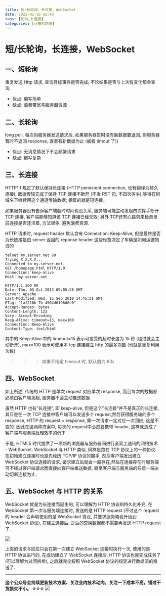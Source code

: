 ```yaml
---
title: 短/长轮询，长连接，WebSocket
date: 2022-01-10 02:48
tags: [轮询,长连接]
categories: [计算机网络]
---
```


# 短/长轮询，长连接，WebSocket

## 一、短轮询

重复发送 Http 请求, 查询目标事件是否完成, 不论结果是否与上次有变化都会查询.

- 优点: 编写简单
- 缺点: 浪费带宽与服务器资源

## 二、长轮询

long poll. 每次向服务器发送请求后, 如果服务器暂时没有新数据要返回, 则服务器暂时不返回 response, 直至有新数据为止 (或者 timout 了))

- 优点: 无消息情况下不会频繁请求
- 缺点: 编写复杂

## 三、长连接

HTTP1.1 规定了默认保持长连接 (HTTP persistent connection, 也有翻译为持久连接), 数据传输完成了保持 TCP 连接不断开 (不发 RST 包, 不四次挥手),等待在同域名下继续用这个通道传输数据; 相反的就是短连接。

如果服务器没有告诉客户端超时时间也没关系, 服务端可能主动发起四次挥手断开 TCP 连接, 客户端能够知道该 TCP 连接已经无效; 另外 TCP还有心跳包来检测当前连接是否还活着, 方法很多, 避免浪费资源.

HTTP 请求时, request header 默认含有 Connection: Keep-Alive, 但是最终是否为长链接是由 server 返回的 reponse header 这些标签决定了车辆是如何运送物资的

```
telnet my.server.net 80
Trying X.X.X.X...
Connected to my.server.net.
GET /homepage.html HTTP/1.0
Connection: keep-alive
Host: my.server.net

HTTP/1.1 200 OK
Date: Thu, 03 Oct 2013 09:05:28 GMT
Server: Apache
Last-Modified: Wed, 15 Sep 2010 14:45:31 GMT
ETag: "1af210b-7b-4904d6196d8c0"
Accept-Ranges: bytes
Content-Length: 123
Vary: Accept-Encoding
Keep-Alive: timeout=15, max=100
Connection: Keep-Alive
Content-Type: text/html
```

其中的 Keep-Alive 中的 timeout=15 表示可接受的超时长度为 15 秒 (超过就会主动断开), max=100 表示可使用本 tcp 连接建立 http 的最多次数
(也就是重复利用次数)

>>> 如果不指定 timeout 时, 默认值为 60s

## 四、WebSocket

如上所述, 传统的 HTTP 是单次 request 对应单次 response, 而且每次的数据都必须由客户端发起, 服务器不会主动推送数据.

虽然 HTTP 也有”长连接”, 即 keep-alive, 但是这个”长连接”并不是真正的长连接, 其只是在一次 TCP 连接中客户端可以发送多个 request,然后获得服务端的多个 response, HTTP 的 request = response, 即一次请求一定对应一次回应, 这是不变的. 因此在这两种方案中, 每次的 request中必然要携带 header, 这样就造成了客户端与服务端处理效率的低下

于是, HTML5 时代提供了一项新的浏览器与服务器间进行全双工通讯的网络技术 - WebSocket. WebSocket 与 HTTP 类似, 同样是跑在 TCP 协议上的一种协议.
在初始建立连接时也是先经历 TCP/IP 协议的握手, 然后客户端发出建立 WebSocket 协议连接的请求, 请求建立后就会一直存在,然后在连接存在时服务端可不经过客户端请求而直接向客户端推送数据, 直至客户端与服务端的任意一端主动切断连接为止.

## 五、WebSocket 与 HTTP 的关系

WebSocket 就是为长连接而诞生的, 可以理解为 HTTP 协议的持久化补充. 在 WebSocket 第一次与服务端连接时, 发送的是 HTTP request (不过这个 request 的 header 会声明使用的是 WebSocket 协议, 并要求服务端也升级到 WebSocket 协议), 在建立连接后, 之后的交换数据都不需要再发送 HTTP request 了.

![](https://tva1.sinaimg.cn/large/008i3skNgy1gy7sag7zm8j30u00cuaav.jpg)

上面的请求与回应只会在第一次建立 WebSocket 连接时执行一次, 使用的是 HTTP 协议进行的, 在成功建立了 WebSocket 连接后, HTTP 协议也就完成任务了
(可以理解为过河拆桥), 之后就完全按照 WebSocket 协议的规定进行数据流的推送了.

------
**这个公众号会持续更新技术方案、关注业内技术动向，关注一下成本不高，错过干货损失不小。
↓↓↓**
![](https://tva1.sinaimg.cn/large/e6c9d24egy1gzzmv1p67mj21bi0hcwgh.jpg)